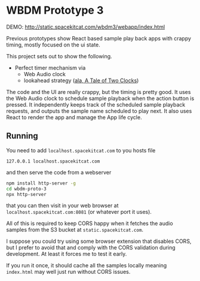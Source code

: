 # WBDM Prototype 3

DEMO: http://static.spacekitcat.com/wbdm3/webapp/index.html

Previous prototypes show React based sample play back apps with crappy timing, mostly focused on the ui state.

This project sets out to show the following.

- Perfect timer mechanism via
  - Web Audio clock
  - lookahead strategy ([ala, A Tale of Two Clocks](https://www.html5rocks.com/en/tutorials/audio/scheduling/))

The code and the UI are really crappy, but the timing is pretty good. It uses the Web Audio clock to schedule sample playback
when the action button is pressed. It independently keeps track of the scheduled sample playback requests, and outputs the sample name scheduled to play next. It also uses React to render the app and manage the App life cycle.


## Running

You need to add `localhost.spacekitcat.com` to you hosts file

```
127.0.0.1 localhost.spacekitcat.com
```

and then serve the code from a webserver

```bash
npm install http-server -g
cd wbdm-proto-3
npx http-server
```

that you can then visit in your web browser at `localhost.spacekitcat.com:8081` (or whatever port it uses).

All of this is required to keep CORS happy when it fetches the audio samples from the S3 bucket at `static.spacekitcat.com`.

I suppose you could try using some browser extension that disables CORS, but I prefer to avoid that and comply with the CORS validation during development. At least it forces me to test it early.

If you run it once, it should cache all the samples locally meaning `index.html` may well just run without CORS issues.
